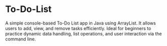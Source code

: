 # To-Do-List
A simple console-based To-Do List app in Java using ArrayList. It allows users to add, view, and remove tasks efficiently. Ideal for beginners to practice dynamic data handling, list operations, and user interaction via the command line.
